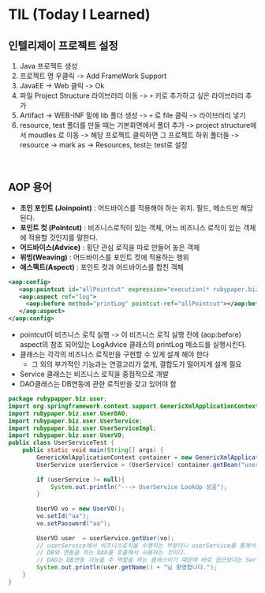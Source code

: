 # TIL (Today I Learned)

## 인텔리제이 프로젝트 설정
1. Java 프로젝트 생성
2. 프로젝트 명 우클릭 -> Add FrameWork Support
3. JavaEE -> Web 클릭 -> Ok
4. 파일 Project Structure 라이브러리 이동 ->  `+` 키로 추가하고 싶은 라이브러리 추가
5. Artifact -> WEB-INF 밑에 lib 폴더 생성 ->  `+` 로 file 클릭 -> 라이브러리 넣기
6. resource, test 폴더를 만들 때는 기본화면에서 폴더 추가 -> project structure에서 moudles 로 이동 -> 해당 프로젝트 클릭하면 그 프로젝트 하위 폴더들 -> resource -> mark as -> Resources, test는 test로 설정

<br>

## AOP 용어
* **조인 포인트 (Joinpoint)** : 어드바이스를 적용해야 하는 위치. 필드, 메소드만 해당된다.
* **포인트 컷 (Pointcut)** : 비즈니스로직이 있는 객체, 어느 비즈니스 로직이 있는 객체에 적용할 것인지를 말한다.
* **어드바이스(Advice)** : 횡단 관심 로직을 따로 만들어 놓은 객체
* **위빙(Weaving)** : 어드바이스를 포인트 컷에 적용하는 행위
* **애스팩트(Aspect)** : 포인트 컷과 어드바이스를 합친 객체

```xml
<aop:config>
   <aop:pointcut id="allPointcut" expression="execution(* rubypaper.biz..*Impl.*(..))"/>
   <aop:aspect ref="log">
     <aop:before method="printLog" pointcut-ref="allPointcut"></aop:before>
   </aop:aspect>
</aop:config>
```
* pointcut이 비즈니스 로직 실행 -> 이 비즈니스 로직 실행 전에 (aop:before) aspect의 참조 되어있는 LogAdvice 클래스의 printLog 메소드를 실행시킨다.
* 클래스는 각각의 비즈니스 로직만을 구현할 수 있게 설계 해야 한다
  * 그 외의 부가적인 기능과는 연결고리가 없게, 결합도가 떨어지게 설계 필요 
* Service 클래스는 비즈니스 로직을 중점적으로 개발
* DAO클래스는 DB연동에 관한 로직만을 갖고 있어야 함 
```java
package rubypapper.biz.user;
import org.springframework.context.support.GenericXmlApplicationContext;
import rubypaper.biz.user.UserDAO;
import rubypaper.biz.user.UserService;
import rubypaper.biz.user.UserServiceImpl;
import rubypaper.biz.user.UserVO;
public class UserServiceTest {
    public static void main(String[] args) {
        GenericXmlApplicationContext container = new GenericXmlApplicationContext("business-layer.xml");
        UserService userService = (UserService) container.getBean("userService");
      
        if (userService != null){
            System.out.println("---> UserService LookUp 성공");
        }
      
        UserVO vo = new UserVO();
        vo.setId("aa");
        vo.setPassword("aa");
      
        UserVO user  = userService.getUser(vo);
        // userService에서 비즈니스로직을 수행하는 부분이니 userService를 통해서
        // DB와 연동을 하는 DAO를 호출해서 사용하는 것이다.
        // DAO는 DB연동 기능을 주 역할을 하는 클래스이기 때문에 바로 접근보다는 Service 클래스를 통해서 접근한다.
        System.out.println(user.getName() + "님 환영합니다.");
    }
}
```